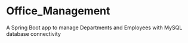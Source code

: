﻿# Office_Management

A Spring Boot app to manage Departments and Employees with MySQL database connectivity
